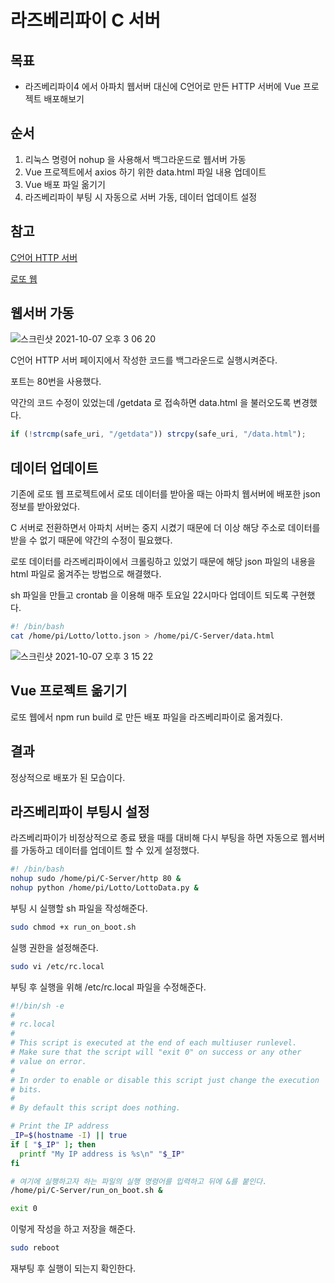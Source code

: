 # 라즈베리파이 C 서버

## 목표

- 라즈베리파이4 에서 아파치 웹서버 대신에 C언어로 만든 HTTP 서버에 Vue 프로젝트 배포해보기

## 순서

1. 리눅스 명령어 nohup 을 사용해서 백그라운드로 웹서버 가동
2. Vue 프로젝트에서 axios 하기 위한 data.html 파일 내용 업데이트
3. Vue 배포 파일 옮기기
4. 라즈베리파이 부팅 시 자동으로 서버 가동, 데이터 업데이트 설정

## 참고

[C언어 HTTP 서버](https://www.notion.so/C-HTTP-426fa63fd6dc43f9b4866d1491d4dc59)

[로또 웹](https://www.notion.so/05d7e67ad0b540bba27f2f1636e9e89b)

## 웹서버 가동

![스크린샷 2021-10-07 오후 3 06 20](https://user-images.githubusercontent.com/74812188/136333876-b75fec83-0c88-4c52-a75a-57dd8e44738b.png)

C언어 HTTP 서버 페이지에서 작성한 코드를 백그라운드로 실행시켜준다.

포트는 80번을 사용했다.

약간의 코드 수정이 있었는데 /getdata 로 접속하면 data.html 을 불러오도록 변경했다.

```jsx
if (!strcmp(safe_uri, "/getdata")) strcpy(safe_uri, "/data.html");
```

## 데이터 업데이트

기존에 로또 웹 프로젝트에서 로또 데이터를 받아올 때는 아파치 웹서버에 배포한 json 정보를 받아왔었다.

C 서버로 전환하면서 아파치 서버는 중지 시켰기 때문에 더 이상 해당 주소로 데이터를 받을 수 없기 때문에 약간의 수정이 필요했다.

로또 데이터를 라즈베리파이에서 크롤링하고 있었기 때문에 해당 json 파일의 내용을 html 파일로 옮겨주는 방법으로 해결했다.

sh 파일을 만들고 crontab 을 이용해 매주 토요일 22시마다 업데이트 되도록 구현했다.

```bash
#! /bin/bash
cat /home/pi/Lotto/lotto.json > /home/pi/C-Server/data.html
```

![스크린샷 2021-10-07 오후 3 15 22](https://user-images.githubusercontent.com/74812188/136333904-ec0a37a0-31e0-4cd3-bb4f-ed9f70c48ef2.png)

## Vue 프로젝트 옮기기

로또 웹에서 npm run build 로 만든 배포 파일을 라즈베리파이로 옮겨줬다.

## 결과

[](https://hyeokjoon.com)

정상적으로 배포가 된 모습이다.

## 라즈베리파이 부팅시 설정

라즈베리파이가 비정상적으로 종료 됐을 때를 대비해 다시 부팅을 하면 자동으로 웹서버를 가동하고 데이터를 업데이트 할 수 있게 설정했다.

```bash
#! /bin/bash
nohup sudo /home/pi/C-Server/http 80 &
nohup python /home/pi/Lotto/LottoData.py &
```

부팅 시 실행할 sh 파일을 작성해준다.

```bash
sudo chmod +x run_on_boot.sh
```

실행 권한을 설정해준다.

```bash
sudo vi /etc/rc.local
```

부팅 후 실행을 위해 /etc/rc.local 파일을 수정해준다.

```bash
#!/bin/sh -e
#
# rc.local
#
# This script is executed at the end of each multiuser runlevel.
# Make sure that the script will "exit 0" on success or any other
# value on error.
#
# In order to enable or disable this script just change the execution
# bits.
#
# By default this script does nothing.

# Print the IP address
_IP=$(hostname -I) || true
if [ "$_IP" ]; then
  printf "My IP address is %s\n" "$_IP"
fi

# 여기에 실행하고자 하는 파일의 실행 명령어를 입력하고 뒤에 &를 붙인다.
/home/pi/C-Server/run_on_boot.sh &

exit 0
```

이렇게 작성을 하고 저장을 해준다.

```bash
sudo reboot
```

재부팅 후 실행이 되는지 확인한다.
